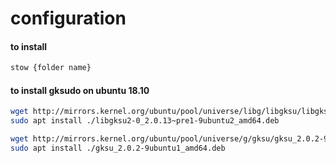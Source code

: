 # configuration

#### to install
```bash
stow {folder name}
```

#### to install gksudo on ubuntu 18.10

```bash
wget http://mirrors.kernel.org/ubuntu/pool/universe/libg/libgksu/libgksu2-0_2.0.13~pre1-9ubuntu2_amd64.deb
sudo apt install ./libgksu2-0_2.0.13~pre1-9ubuntu2_amd64.deb

wget http://mirrors.kernel.org/ubuntu/pool/universe/g/gksu/gksu_2.0.2-9ubuntu1_amd64.deb
sudo apt install ./gksu_2.0.2-9ubuntu1_amd64.deb
```
